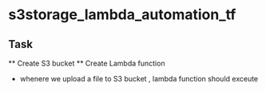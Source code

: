 # s3storage_lambda_automation_tf

## Task 

** Create S3 bucket
** Create Lambda function
  - whenere we upload a file to S3 bucket , lambda function should exceute

  
